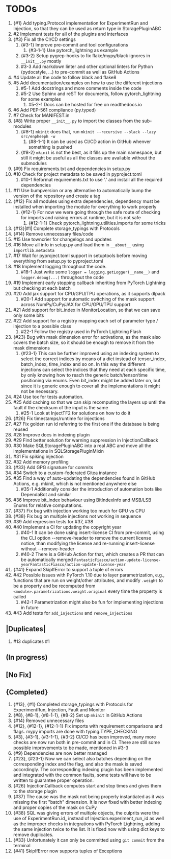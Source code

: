 # TODOs

1. {#1} Add typing.Protocol implementation for ExperimentRun and Injection, so that they can be used as return type in StoragePluginABC
2. #2 Implement tests for all of the plugins and interfaces
3. {#3} Fix all the CI/CD settings
    1. {#3-1} Improve pre-commit and tool configurations
        1. {#3-1-1} Use pytorch_lightning as example
    2. {#3-2} Setup pygrep-hooks to fix flake/mypy/black ignores in ```__init__.py``` mostly
    3. #3-3 Add markdown linter and other optional linters for Python (pydocstyle, ...) to pre-commit as well as GitHub Actions
4. #4 Update all the code to follow black and flake8
5. #5 Add documentation/examples on how to use the different injections
    1. #5-1 Add docstrings and more comments inside the code
    2. #5-2 Use Sphinx and reST for documents, follow pytorch_lightning for some examples
        1. #5-2-1 Docs can be hosted for free on readthedocs.io
6. #6 Add PEP-561 compliance (py.typed)
7. #7 Check for MANIFEST.in
8. {#8} Write proper ```__init__.py``` to import the classes from the sub-modules
    1. {#8-1} ```mkinit``` does that, run ```mkinit --recursive --black --lazy src/enpheeph -w```
        1. {#8-1-1} It can be used as CI/CD action in GitHub whenver something is pushed
    2. {#8-2} ```mkinit``` is not the best, as it fills up the main namespace, but still it might be useful as all the classes are available without the submodules
9. {#9} Fix requirements.txt and dependencies in setup.py
10. #10 Check for project metadata to be saved in pyproject.toml
    1. #10-1 Reformat requirements.txt to use '.' and install all the required dependencies
11. #11 Use bumpversion or any alternative to automatically bump the version of the repository and create a tag
12. {#12} Fix all modules using extra dependencies, dependency must be installed when importing the module for everything to work properly
    1. {#12-1} For now we were going through the safe route of checking for imports and raising errors at runtime, but it is not safe
        1. {#12-1-1} Check pytorch_lightning.utilities.imports for some tricks
13. {#13}|#1| Complete storage_typings with Protocols
14. {#14} Remove unnecessary files/code
15. #15 Use towncrier for changelogs and updates
16. #16 Move all info in setup.py and load them in ```__about__``` using ```importlib.metadata```
17. #17 Wait for pyproject.toml support in setuptools before moving everything from setup.py to pyproject.toml
18. #18 Implement logging throughout the code.
    1. #18-1 Just write some ```logger = logging.getLogger(__name__)``` and ```logger.debug(...)``` throughout the code
19. #19 Implement early stopping callback inheriting from PyTorch Lightning but checking at each batch
20. #20 Add jax support for CPU/GPU/TPU operations, as it supports dlpack
    1. #20-1 Add support for automatic switching of the mask support across NumPy/CuPy/JAX for CPU/GPU/TPU support
21. #21 Add support for bit_index in MonitorLocation, so that we can save only some bits
22. #22 Add support for a registry mapping each set of parameter type / injection to a possible class
    1. #22-1 Follow the registry used in PyTorch Lightning Flash
23. {#23} Bug with mask dimension error for activations, as the mask also covers the batch size, so it should be enough to remove it from the mask dimensions
    1. {#23-1} This can be further improved using an indexing system to select the correct indices by means of a dict instead of tensor_index, batch_index, time_index and so on. In this way the different injections can select the indices that they need at each specific time, by only knowing how to reach the generic batch/tensor/time positioning via enums. Even bit_index might be added later on, but since it is generic enough to cover all the implementations it might not be necessary.
24. #24 Use tox for tests automation.
25. #25 Add caching so that we can skip recomputing the layers up until the fault if the checksum of the input is the same
    1. #25-1 Look at InjectTF2 for solutions on how to do it
26. {#26} Fix timestamps/runtime for injections
27. #27 Fix golden run id referring to the first one if the database is being reused
28. #28 Improve docs in indexing plugin
29. #29 Find better solution for warning suppression in InjectionCallback
30. #30 Make SQLStoragePluginABC into a real ABC and move all the implementations in SQLStoragePluginMixin
31. #31 Fix spiking injection
32. #32 Add memory profiling
33. {#33} Add GPG signature for commits
34. #34 Switch to a custom-federated Gitea instance
35. #35 Find a way of auto-updating the dependencies found in GitHub Actions, e.g. mkinit, which is not mentioned anywhere else
    1. #35-1 Additionally consider the introduction of automation bots like DependaBot and similar
36. #36 Improve bit_index behaviour using BitIndexInfo and MSB/LSB Enums for relative computations.
37. {#37} Fix bug with injection working too much for GPU vs CPU
38. {#38} Fix bug on multiple injections not working in sequence
39. #39 Add regression tests for #37, #38
40. #40 Implement a CI for updating the copyright year
    1. #40-1 It can be done using insert-license CI from pre-commit, using the CLI option --remove-header to remove the current license notice, than modifying the license and re-running insert-license without --remove-header
    2. #40-2 There is a GitHub Action for that, which creates a PR that can be automatically merged ``FantasticFiasco/action-update-license-yearFantasticFiasco/action-update-license-year``
41. {#41} Expand SkipIfError to support a tuple of errors
42. #42 Possible issues with PyTorch 1.10 due to layer parametrization, e.g., functions that are run on weight/other attributes, and modify ``.weight`` to be a property and be recomputed from ``<module>.parametrizations.weight.original`` every time the property is called
    1. #42-1 Parametrization might also be fun for implementing injections in future
43. #43 Add tests for ``add_injections`` and ``remove_injections``

## |Duplicates|

1. #13 duplicates #1

## (In progress)

## [No Fix]

## {Completed}

1. {#13}, {#1} Completed storage_typings with Protocols for ExperimentRun, Injection, Fault and Monitor
2. {#8}, {#8-1}, {#8-1-1}, {#8-2} Set up ```mkinit``` in GitHub Actions
3. {#14} Removed unnecessary files
4. {#12}, {#12-1}, {#12-1-1} Fix imports with requirement comparisons and flags. mypy imports are done with typing.TYPE_CHECKING
5. {#3}, {#3-1}, {#3-1-1}, {#3-2} CI/CD has been improved, many more checks are now run both in pre-commit and in CI. There are still some possible improvements to be made, mentioned in #3-3
6. {#9} Dependencies are now better managed
7. {#23}, {#23-1} Now we can select also batches depending on the corresponding index and the flag, and also the mask is saved accordingly. The corresponding indexing plugin has been implemented and integrated with the common faults, some tests will have to be written to guarantee proper operation.
8. {#26} InjectionCallback computes start and stop times and gives them to the storage plugin
9. {#37} The cause was the mask not being properly instantiated as it was missing the first "batch" dimension. It is now fixed with better indexing and proper copies of the mask on CuPy
10. {#38} SQL was giving errors of multiple objects, the culprits were the use of ExperimentRun.id_ instead of Injection.experiment_run_id as well as the improper checks in integrations with PyTorch Lightning, adding the same injection twice to the list. It is fixed now with using dict keys to remove duplicates.
11. {#33} Unfortunately it can only be committed using ``git commit`` from the terminal
12. {#41} SkipIfError now supports tuples of Exceptions
